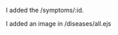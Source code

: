 <!-- 1. Finish the show route for /symptoms/:id. Definitely display all diseases associated with that symptom. -->

I added the /symptoms/:id.


<!-- 2. Add at least 2 more images -->

I added an image in /diseases/all.ejs

<!-- 3. Visit the bootstrap cheatsheet, and discover at least 2 new styles from it.  -->


